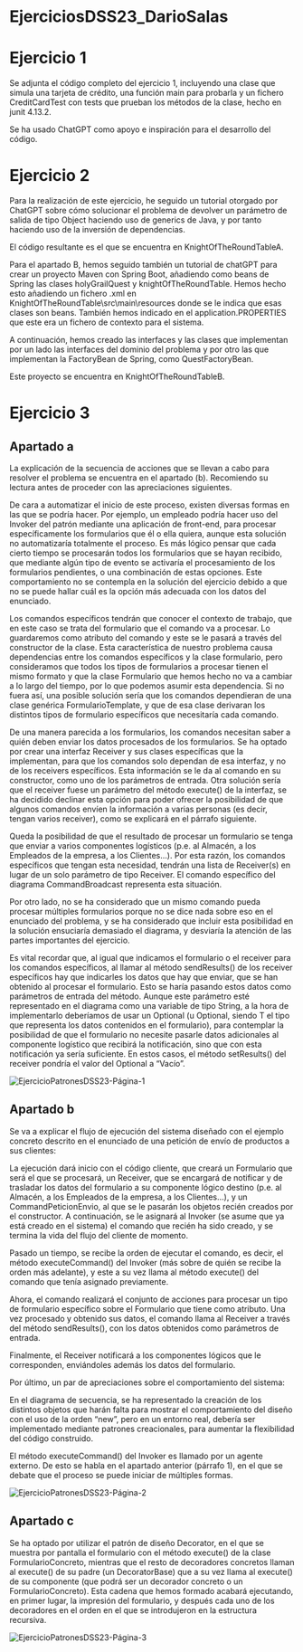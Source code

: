 # EjerciciosDSS23_DarioSalas

# Ejercicio 1

Se adjunta el código completo del ejercicio 1, incluyendo una clase que simula una tarjeta de crédito, una función main para probarla y un fichero CreditCardTest con tests que prueban los métodos de la clase, hecho en junit 4.13.2.

Se ha usado ChatGPT como apoyo e inspiración para el desarrollo del código.

# Ejercicio 2

Para la realización de este ejercicio, he seguido un tutorial otorgado por ChatGPT sobre cómo solucionar el problema de devolver un parámetro de salida de tipo Object haciendo uso de generics de Java, y por tanto haciendo uso de la inversión de dependencias.

El código resultante es el que se encuentra en KnightOfTheRoundTableA.

Para el apartado B, hemos seguido también un tutorial de chatGPT para crear un proyecto Maven con Spring Boot, añadiendo como beans de Spring las clases holyGrailQuest y knightOfTheRoundTable. Hemos hecho esto añadiendo un fichero .xml en KnightOfTheRoundTable\src\main\resources donde se le indica que esas clases son beans. También hemos indicado en el application.PROPERTIES que este era un fichero de contexto para el sistema.

A continuación, hemos creado las interfaces y las clases que implementan por un lado las interfaces del dominio del problema y por otro las que implementan la FactoryBean de Spring, como QuestFactoryBean.

Este proyecto se encuentra en KnightOfTheRoundTableB.

# Ejercicio 3

## Apartado a

  La explicación de la secuencia de acciones que se llevan a cabo para resolver el problema se encuentra en el apartado (b). Recomiendo su lectura antes de proceder con las apreciaciones siguientes.

  De cara a automatizar el inicio de este proceso, existen diversas formas en las que se podría hacer. Por ejemplo, un empleado podría hacer uso del Invoker del patrón mediante una aplicación de front-end, para procesar específicamente los formularios que él o ella quiera, aunque esta solución no automatizaría totalmente el proceso. Es más lógico pensar que cada cierto tiempo se procesarán todos los formularios que se hayan recibido, que mediante algún tipo de evento se activaría el procesamiento de los formularios pendientes, o una combinación de estas opciones. Este comportamiento no se contempla en la solución del ejercicio debido a que no se puede hallar cuál es la opción más adecuada con los datos del enunciado.

  Los comandos específicos tendrán que conocer el contexto de trabajo, que en este caso se trata del formulario que el comando va a procesar. Lo guardaremos como atributo del comando y este se le pasará a través del constructor de la clase. Esta característica de nuestro problema causa dependencias entre los comandos específicos y la clase formulario, pero consideramos que todos los tipos de formularios a procesar tienen el mismo formato y que la clase Formulario que hemos hecho no va a cambiar a lo largo del tiempo, por lo que podemos asumir esta dependencia. Si no fuera así, una posible solución sería que los comandos dependieran de una clase genérica FormularioTemplate, y que de esa clase derivaran los distintos tipos de formulario específicos que necesitaría cada comando.

  De una manera parecida a los formularios, los comandos necesitan saber a quién deben enviar los datos procesados de los formularios. Se ha optado por crear una interfaz Receiver y sus clases específicas que la implementan, para que los comandos solo dependan de esa interfaz, y no de los receivers específicos. Esta información se le da al comando en su constructor, como uno de los parámetros de entrada.
Otra solución sería que el receiver fuese un parámetro del método execute() de la interfaz, se ha decidido declinar esta opción para poder ofrecer la posibilidad de que algunos comandos envíen la información a varias personas (es decir, tengan varios receiver), como se explicará en el párrafo siguiente.

  Queda la posibilidad de que el resultado de procesar un formulario se tenga que enviar a varios componentes logísticos (p.e. al Almacén, a los Empleados de la empresa, a los Clientes…). Por esta razón, los comandos específicos que tengan esta necesidad, tendrán una lista de Receiver(s) en lugar de un solo parámetro de tipo Receiver. El comando específico del diagrama CommandBroadcast representa esta situación.

  Por otro lado, no se ha considerado que un mismo comando pueda procesar múltiples formularios porque no se dice nada sobre eso en el enunciado del problema, y se ha considerado que incluir esta posibilidad en la solución ensuciaría demasiado el diagrama, y desviaría la atención de las partes importantes del ejercicio.

  Es vital recordar que, al igual que indicamos el formulario o el receiver para los comandos específicos, al llamar al método sendResults() de los receiver específicos hay que indicarles los datos que hay que enviar, que se han obtenido al procesar el formulario. Esto se haría pasando estos datos como parámetros de entrada del método. Aunque este parámetro esté representado en el diagrama como una variable de tipo String, a la hora de implementarlo deberíamos de usar un Optional<String> (u Optional<T>, siendo T el tipo que representa los datos contenidos en el formulario), para contemplar la posibilidad de que el formulario no necesite pasarle datos adicionales al componente logístico que recibirá la notificación, sino que con esta notificación ya sería suficiente. En estos casos, el método setResults() del receiver pondría el valor del Optional a “Vacío”.


![EjercicioPatronesDSS23-Página-1](https://github.com/Xiorad1412/EjerciciosDSS23_DarioSalas/assets/101283806/048ad72a-0cb9-4a70-a96c-90db567dff5e)

## Apartado b

  Se va a explicar el flujo de ejecución del sistema diseñado con el ejemplo concreto descrito en el enunciado de una petición de envío de productos a sus clientes:
  
  La ejecución dará inicio con el código cliente, que creará un Formulario que será el que se procesará, un Receiver, que se encargará de notificar y de trasladar los datos del formulario a su componente lógico destino (p.e. al Almacén, a los Empleados de la empresa, a los Clientes…), y un CommandPeticionEnvio, al que se le pasarán los objetos recién creados por el constructor.
  A continuación, se le asignará al Invoker (se asume que ya está creado en el sistema) el comando que recién ha sido creado, y se termina la vida del flujo del cliente de momento.
  
  Pasado un tiempo, se recibe la orden de ejecutar el comando, es decir, el método executeCommand() del Invoker (más sobre de quién se recibe la orden más adelante), y este a su vez llama al método execute() del comando que tenía asignado previamente.
  
  Ahora, el comando realizará el conjunto de acciones para procesar un tipo de formulario específico sobre el Formulario que tiene como atributo. Una vez procesado y obtenido sus datos, el comando llama al Receiver a través del método sendResults(), con los datos obtenidos como parámetros de entrada.
  
  Finalmente, el Receiver notificará a los componentes lógicos que le corresponden, enviándoles además los datos del formulario.
  
  Por último, un par de apreciaciones sobre el comportamiento del sistema:
  
  En el diagrama de secuencia, se ha representado la creación de los distintos objetos que harán falta para mostrar el comportamiento del diseño con el uso de la orden “new”, pero en un entorno real, debería ser implementado mediante patrones creacionales, para aumentar la flexibilidad del código construido.

  El método executeCommand() del Invoker es llamado por un agente externo. De esto se habla en el apartado anterior (párrafo 1), en el que se debate que el proceso se puede iniciar de múltiples formas.

![EjercicioPatronesDSS23-Página-2](https://github.com/Xiorad1412/EjerciciosDSS23_DarioSalas/assets/101283806/a79ef287-2fdc-4d0b-801e-b6e14b13cbba)

## Apartado c

  Se ha optado por utilizar el patrón de diseño Decorator, en el que se muestra por pantalla el formulario con el método execute() de la clase FormularioConcreto, mientras que el resto de decoradores concretos llaman al execute() de su padre (un DecoratorBase) que a su vez llama al execute() de su componente (que podrá ser un decorador concreto o un FormularioConcreto). Esta cadena que hemos formado acabará ejecutando, en primer lugar, la impresión del formulario, y después cada uno de los decoradores en el orden en el que se introdujeron en la estructura recursiva.
  
![EjercicioPatronesDSS23-Página-3](https://github.com/Xiorad1412/EjerciciosDSS23_DarioSalas/assets/101283806/125a7768-166a-4687-9fa2-fac236311255)
